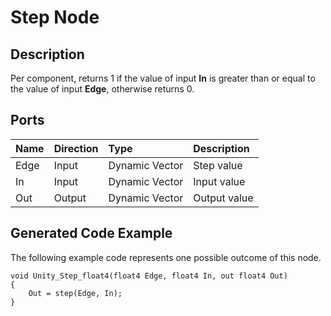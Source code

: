 # Step Node

## Description

Per component, returns 1 if the value of input **In** is greater than or equal to the value of input **Edge**, otherwise returns 0.

## Ports

| Name        | Direction           | Type  | Description |
|:------------ |:-------------|:-----|:---|
| Edge      | Input | Dynamic Vector | Step value |
| In      | Input | Dynamic Vector | Input value |
| Out | Output      |    Dynamic Vector | Output value |

## Generated Code Example

The following example code represents one possible outcome of this node.

```
void Unity_Step_float4(float4 Edge, float4 In, out float4 Out)
{
    Out = step(Edge, In);
}
```